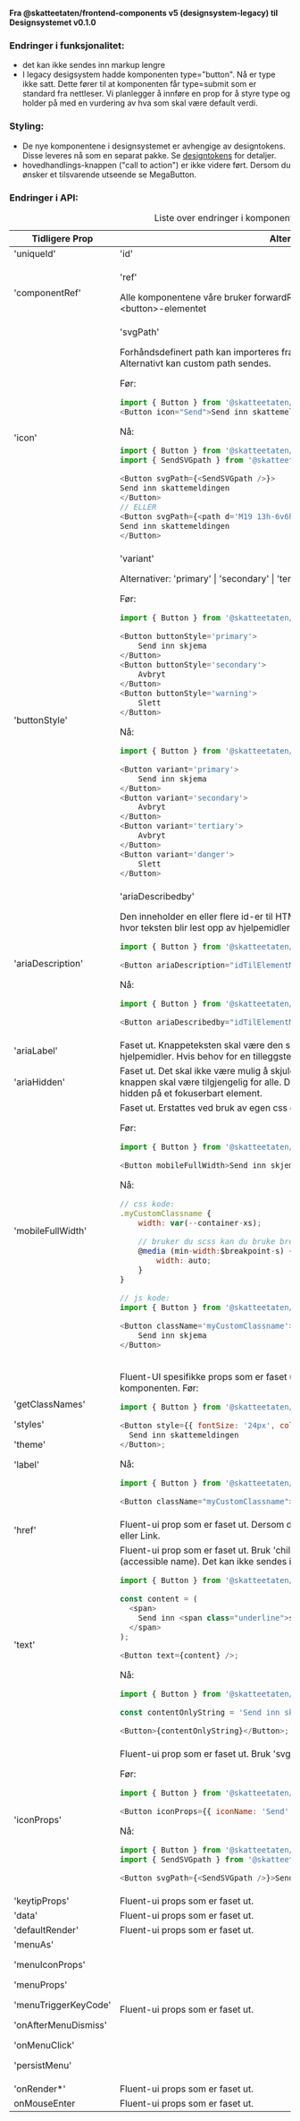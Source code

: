 **Fra @skatteetaten/frontend-components v5 (designsystem-legacy) til Designsystemet v0.1.0**

### Endringer i funksjonalitet:

- det kan ikke sendes inn markup lengre
- I legacy desigsystem hadde komponenten type="button". Nå er type ikke satt. Dette fører til at komponenten får type=submit som er standard fra nettleser.
  Vi planlegger å innføre en prop for å styre type og holder på med en vurdering av hva som skal være default verdi.

### Styling:

- De nye komponentene i designsystemet er avhengige av designtokens. Disse leveres nå som en separat pakke. Se [designtokens](#section-designtokens-deprecated) for detaljer.
- hovedhandlings-knappen ("call to action") er ikke videre ført. Dersom du ønsker et tilsvarende utseende se MegaButton.

### Endringer i API:

<!--For full API-dokumentasjon, vennligst se på [button komponent](https://breakdance.github.io/breakdance/) på dokumentasjonssiden til designsystemet.
( //TODO FRONT-917 Lenke til EPI dok)-->

<div className="migration-tabell">
<table>
<caption>Liste over endringer i komponent-api'et</caption>
<thead><tr><th>Tidligere Prop</th><th>Alternativ</th></tr></thead>
<tbody>
<tr>
<td>'uniqueId'</td>
<td>'id'</td>
</tr>
<tr>
<td>'componentRef'</td>
<td>

'ref'

Alle komponentene våre bruker forwardRef. For komponent sendes ref til &lt;button&gt;-elementet

</td>
</tr>
<tr>
<td>'icon'</td>
<td>
'svgPath'

Forhåndsdefinert path kan importeres fra @skatteetaten/ds-icons pakke. Alternativt kan custom path sendes.

Før:

```javascript static
import { Button } from '@skatteetaten/frontend-components/Button';
<Button icon="Send">Send inn skattemeldingen</Button>;
```

Nå:

```js static
import { Button } from '@skatteetaten/ds-buttons';
import { SendSVGpath } from '@skatteetaten/ds-icons';

<Button svgPath={<SendSVGpath />}>
Send inn skattemeldingen
</Button>
// ELLER
<Button svgPath={<path d='M19 13h-6v6h-2v-6H5v-2h6V5h2v6h6v2Z' />}>
Send inn skattemeldingen
</Button>
```

</td>
</tr>
<tr>
<td>'buttonStyle'</td>
<td>'variant'

Alternativer: 'primary' | 'secondary' | 'tertiary' | 'danger'. 'primary' er default.

Før:

```javascript static
import { Button } from '@skatteetaten/frontend-components/Button';

<Button buttonStyle='primary'>
    Send inn skjema
</Button>
<Button buttonStyle='secondary'>
    Avbryt
</Button>
<Button buttonStyle='warning'>
    Slett
</Button>
```

Nå:

```js static
import { Button } from '@skatteetaten/ds-buttons';

<Button variant='primary'>
    Send inn skjema
</Button>
<Button variant='secondary'>
    Avbryt
</Button>
<Button variant='tertiary'>
    Avbryt
</Button>
<Button variant='danger'>
    Slett
</Button>
```

</td>
</tr>
<tr>
<td>'ariaDescription'</td>
<td>
'ariaDescribedby'

Den inneholder en eller flere id-er til HTML-elementer (som inneholder tekst hvor teksten blir lest opp av hjelpemidler etter at knappeteksten er lest opp).
Før:

```javascript static
import { Button } from '@skatteetaten/frontend-components/Button';

<Button ariaDescription="idTilElementMedTekst">Send inn skjema</Button>;
```

Nå:

```js static
import { Button } from '@skatteetaten/ds-buttons';

<Button ariaDescribedby="idTilElementMedTekst">Send inn skjema</Button>;
```

</td>
</tr>
<tr>
<td>'ariaLabel'</td>
<td>Faset ut. Knappeteksten skal være den samme for alle, også de som bruker hjelpemidler. Hvis behov for en tilleggstekst bruk 'ariaDescribedby'.</td>
</tr>
<tr>
<td>'ariaHidden'</td>
<td>Faset ut. Det skal ikke være mulig å skjule knappen for hjelpemidler fordi knappen skal være tilgjengelig for alle. Det er heller ikke ønskelig å bruke aria-hidden på et fokuserbart element.</td>
</tr>
<tr>
<td>'mobileFullWidth'</td>
<td>
Faset ut. Erstattes ved bruk av egen css gjennom 'className'.

Før:

```javascript static
import { Button } from '@skatteetaten/frontend-components/Button ';

<Button mobileFullWidth>Send inn skjema</Button>;
```

Nå:

```js static
// css kode:
.myCustomClassname {
    width: var(--container-xs);

    // bruker du scss kan du bruke breakpoints variabler
    @media (min-width:$breakpoint-s) {
        width: auto;
    }
}

// js kode:
import { Button } from '@skatteetaten/ds-buttons';

<Button className='myCustomClassname'>
    Send inn skjema
</Button>
```

</td>
</tr>
<tr>
<td>'getClassNames'

'styles'

'theme'

'label'

</td>
<td>

Fluent-UI spesifikke props som er faset ut. Bruk 'className' for å style komponenten.
Før:

```javascript static
import { Button } from '@skatteetaten/frontend-components/Button ';

<Button style={{ fontSize: '24px', color: '#1362ae' }}>
  Send inn skattemeldingen
</Button>;
```

Nå:

```js static
import { Button } from '@skatteetaten/ds-buttons';

<Button className="myCustomClassname">Send inn skattemeldingen</Button>;
```

</td>
</tr>
<tr>
<td>'href'</td>
<td>Fluent-ui prop som er faset ut. Dersom det er behov for 'href' se MegaButton eller Link. </td>
</tr>
<tr>
<td>'text'</td>
<td>
Fluent-ui prop som er faset ut. Bruk 'children' for å gi komponenten en tekst (accessible name). Det kan ikke sendes inn markup lengre.
Før:

```javascript static
import { Button } from '@skatteetaten/frontend-components/Button';

const content = (
  <span>
    Send inn <span class="underline">skattemeldingen</span>
  </span>
);

<Button text={content} />;
```

Nå:

```js static
import { Button } from '@skatteetaten/ds-buttons';

const contentOnlyString = 'Send inn skattemeldingen';

<Button>{contentOnlyString}</Button>;
```

</td>
</tr>
<tr>
<td>'iconProps'</td>
<td>
Fluent-ui prop som er faset ut. Bruk 'svgPath' i steden for.

Før:

```javascript static
import { Button } from '@skatteetaten/frontend-components/Button';

<Button iconProps={{ iconName: 'Send' }}>Send inn skattemeldingen</Button>;
```

Nå:

```js static
import { Button } from '@skatteetaten/ds-buttons';
import { SendSVGpath } from '@skatteetaten/ds-icons';

<Button svgPath={<SendSVGpath />}>Send inn skattemeldingen</Button>;
```

</td>
</tr>
<tr>
<td>'keytipProps'</td>
<td>Fluent-ui props som er faset ut.</td>
</tr>
<tr>
<td>'data'</td>
<td>Fluent-ui props som er faset ut.</td>
</tr>
<tr>
<td>'defaultRender'</td>
<td>Fluent-ui props som er faset ut.</td>
</tr>
<tr>
<td>'menuAs'

'menuIconProps'

'menuProps'

'menuTriggerKeyCode'

'onAfterMenuDismiss'

'onMenuClick'

'persistMenu'</td>

<td>Fluent-ui props som er faset ut.</td>
</tr>
<tr>
<td>'onRender*'</td>
<td>Fluent-ui props som er faset ut.</td>
</tr>
<tr>
<td>onMouseEnter</td>
<td>Fluent-ui props som er faset ut.</td>
</tr>
</tbody>
</table>
</div>
